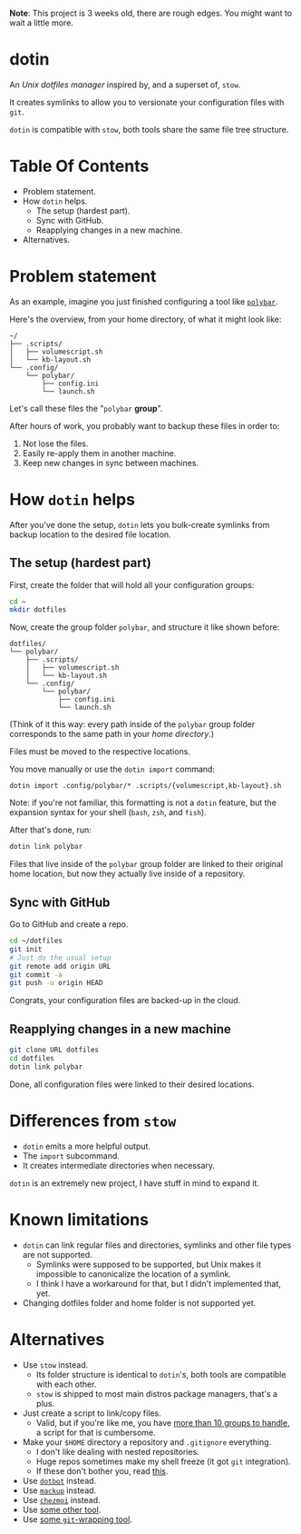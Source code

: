 **Note**: This project is 3 weeks old, there are rough edges. You might want to wait a little more.

# dotin

An _Unix dotfiles manager_ inspired by, and a superset of, `stow`.

It creates symlinks to allow you to versionate your configuration files with `git`.

`dotin` is compatible with `stow`, both tools share the same file tree structure.

# Table Of Contents

- Problem statement.
- How `dotin` helps.
    - The setup (hardest part).
    - Sync with GitHub.
    - Reapplying changes in a new machine.
- Alternatives.

# Problem statement

As an example, imagine you just finished configuring a tool like [`polybar`].

Here's the overview, from your home directory, of what it might look like:

```
~/
├── .scripts/
│   ├── volumescript.sh
│   └── kb-layout.sh
└── .config/
    └── polybar/
        ├── config.ini
        └── launch.sh
```

Let's call these files the "`polybar` **group**".

After hours of work, you probably want to backup these files in order to:

1. Not lose the files.
2. Easily re-apply them in another machine.
3. Keep new changes in sync between machines.

# How `dotin` helps

After you've done the setup, `dotin` lets you bulk-create symlinks from backup location to the
desired file location.

## The setup (hardest part)

First, create the folder that will hold all your configuration groups:

```sh
cd ~
mkdir dotfiles
```

Now, create the group folder `polybar`, and structure it like shown before:

```
dotfiles/
└── polybar/
    ├── .scripts/
    │   ├── volumescript.sh
    │   └── kb-layout.sh
    └── .config/
        └── polybar/
            ├── config.ini
            └── launch.sh
```

(Think of it this way: every path inside of the `polybar` group folder corresponds to the
same path in your _home directory_.)

Files must be moved to the respective locations.

You move manually or use the `dotin import` command:

```
dotin import .config/polybar/* .scripts/{volumescript,kb-layout}.sh
```

<!-- TODO: check if this is called "expansion syntax" -->
Note: if you're not familiar, this formatting is not a `dotin` feature, but the expansion syntax for your shell (`bash`, `zsh`, and `fish`).

After that's done, run:

```sh
dotin link polybar
```

Files that live inside of the `polybar` group folder are linked to their original home location,
but now they actually live inside of a repository.

## Sync with GitHub

Go to GitHub and create a repo.

```sh
cd ~/dotfiles
git init
# Just do the usual setup
git remote add origin URL
git commit -a
git push -u origin HEAD
```

Congrats, your configuration files are backed-up in the cloud.

## Reapplying changes in a new machine

```sh
git clone URL dotfiles
cd dotfiles
dotin link polybar
```

Done, all configuration files were linked to their desired locations.

# Differences from `stow`

- `dotin` emits a more helpful output.
- The `import` subcommand.
- It creates intermediate directories when necessary.

`dotin` is an extremely new project, I have stuff in mind to expand it.

# Known limitations

- `dotin` can link regular files and directories, symlinks and other file types are not supported.
    - Symlinks were supposed to be supported, but Unix makes it impossible to canonicalize the location of a symlink.
    - I think I have a workaround for that, but I didn't implemented that, yet.
- Changing dotfiles folder and home folder is not supported yet.

# Alternatives

- Use `stow` instead.
    - Its folder structure is identical to `dotin`'s, both tools are compatible with each other.
    - `stow` is shipped to most main distros package managers, that's a plus.
- Just create a script to link/copy files.
    - Valid, but if you're like me, you have [more than 10 groups to handle](https://github.com/marcospb19/dotfiles), a
    script for that is cumbersome.
- Make your `$HOME` directory a repository and `.gitignore` everything.
    - I don't like dealing with nested repositories.
    - Huge repos sometimes make my shell freeze (it got `git` integration).
    - If these don't bother you, read [this](https://drewdevault.com/2019/12/30/dotfiles.html).
- Use [`dotbot`](https://github.com/TheLocehiliosan/dotbot) instead.
- Use [`mackup`](https://github.com/lra/mackup) instead.
- Use [`chezmoi`](https://github.com/twpayne/chezmoi) instead.
- Use [some other tool](https://wiki.archlinux.org/title/Dotfiles#Tools).
- Use [some `git`-wrapping tool](https://wiki.archlinux.org/title/Dotfiles#Tools_wrapping_Git).

[`polybar`]: https://github.com/polybar/polybar
